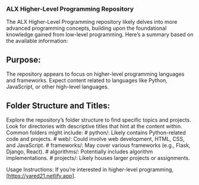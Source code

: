 ### ALX Higher-Level Programming Repository
The ALX Higher-Level Programming repository likely delves into more advanced programming concepts, building upon the foundational knowledge gained from low-level programming. Here’s a summary based on the available information:

## Purpose:
The repository appears to focus on higher-level programming languages and frameworks.
Expect content related to languages like Python, JavaScript, or other high-level languages.
## Folder Structure and Titles:
Explore the repository’s folder structure to find specific topics and projects.
Look for directories with descriptive titles that hint at the content within.
Common folders might include:
    # python/: Likely contains Python-related code and projects.
    # web/: Could involve web development, HTML, CSS, and JavaScript.
    # frameworks/: May cover various frameworks (e.g., Flask, Django, React).
    # algorithms/: Potentially includes algorithm implementations.
    # projects/: Likely houses larger projects or assignments.

Usage Instructions:
If you’re interested in higher-level programming, [https://yared21.netlify.app].
